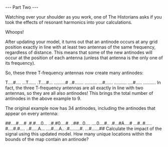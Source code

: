 --- Part Two ---

Watching over your shoulder as you work, one of The Historians asks if you took
the effects of resonant harmonics into your calculations.

Whoops!

After updating your model, it turns out that an antinode occurs at any grid
position exactly in line with at least two antennas of the same frequency,
regardless of distance. This means that some of the new antinodes will occur at
the position of each antenna (unless that antenna is the only one of its
frequency).

So, these three T-frequency antennas now create many antinodes:

T....#.... ...T...... .T....#... .........# ..#....... .......... ...#......
.......... ....#..... .......... In fact, the three T-frequency antennas are all
exactly in line with two antennas, so they are all also antinodes! This brings
the total number of antinodes in the above example to 9.

The original example now has 34 antinodes, including the antinodes that appear
on every antenna:

##....#....# .#.#....0... ..#.#0....#. ..##...0.... ....0....#.. .#...#A....#
...#..#..... #....#.#.... ..#.....A... ....#....A.. .#........#. ...#......##
Calculate the impact of the signal using this updated model. How many unique
locations within the bounds of the map contain an antinode?
